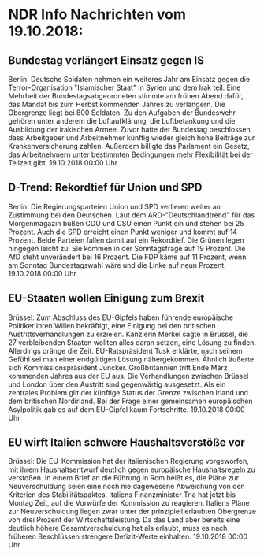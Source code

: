 # NDR Info Nachrichten vom 19.10.2018:


## Bundestag verlängert Einsatz gegen IS
Berlin:	Deutsche Soldaten nehmen ein weiteres Jahr am Einsatz gegen die Terror-Organisation "Islamischer Staat" in Syrien und dem Irak teil. Eine Mehrheit der Bundestagsabgeordneten stimmte am frühen Abend dafür, das Mandat bis zum Herbst kommenden Jahres zu verlängern. Die Obergrenze liegt bei 800 Soldaten. Zu den Aufgaben der Bundeswehr gehören unter anderem die Luftaufklärung, die Luftbetankung und die Ausbildung der irakischen Armee. Zuvor hatte der Bundestag beschlossen, dass Arbeitgeber und Arbeitnehmer künftig wieder gleich hohe Beiträge zur Krankenversicherung zahlen. Außerdem billigte das Parlament ein Gesetz, das Arbeitnehmern unter bestimmten Bedingungen mehr Flexibilität bei der Teilzeit gibt. 19.10.2018 00:00 Uhr 

## D-Trend: Rekordtief für Union und SPD
Berlin: Die Regierungsparteien Union und SPD verlieren weiter an Zustimmung bei den Deutschen. Laut dem ARD-"Deutschlandtrend" für das Morgenmagazin büßen CDU und CSU einen Punkt ein und stehen bei 25 Prozent. Auch die SPD erreicht einen Punkt weniger und kommt auf 14 Prozent. Beide Parteien fallen damit auf ein Rekordtief. Die Grünen legen hingegen leicht zu: Sie kommen in der Sonntagsfrage auf 19 Prozent. Die AfD steht unverändert bei 16 Prozent. Die FDP käme auf 11 Prozent, wenn am Sonntag Bundestagswahl wäre und die Linke auf neun Prozent. 19.10.2018 00:00 Uhr 

## EU-Staaten wollen Einigung zum Brexit
Brüssel: Zum Abschluss des EU-Gipfels haben führende europäische Politiker ihren Willen bekräftigt, eine Einigung bei den britischen Austrittsverhandlungen zu erzielen. Kanzlerin Merkel sagte in Brüssel, die 27 verbleibenden Staaten wollten alles daran setzen, eine Lösung zu finden. Allerdings dränge die Zeit. EU-Ratspräsident Tusk erklärte, nach seinem Gefühl sei man einer endgültigen Lösung nähergekommen. Ähnlich äußerte sich Kommissionspräsident Juncker. Großbritannien tritt Ende März kommenden Jahres aus der EU aus. Die Verhandlungen zwischen Brüssel und London über den Austritt sind gegenwärtig ausgesetzt. Als ein zentrales Problem gilt der künftige Status der Grenze zwischen Irland und dem britischen Nordirland. Bei der Frage einer gemeinsamen europäischen Asylpolitik gab es auf dem EU-Gipfel kaum Fortschritte. 19.10.2018 00:00 Uhr 

## EU wirft Italien schwere Haushaltsverstöße vor
Brüssel: Die EU-Kommission hat der italienischen Regierung vorgeworfen, mit ihrem Haushaltsentwurf deutlich gegen europäische Haushaltsregeln zu verstoßen. In einem Brief an die Führung in Rom heißt es, die Pläne zur Neuverschuldung seien eine noch nie dagewesene Abweichung von den Kriterien des Stabilitätspaktes. Italiens Finanzminister Tria hat jetzt bis Montag Zeit, auf die Vorwürfe der Kommission zu reagieren. Italiens Pläne zur Neuverschuldung liegen zwar unter der prinzipiell erlaubten Obergrenze von drei Prozent der Wirtschaftsleistung. Da das Land aber bereits eine deutlich höhere Gesamtverschuldung hat als erlaubt, muss es nach früheren Beschlüssen strengere Defizit-Werte einhalten. 19.10.2018 00:00 Uhr 
